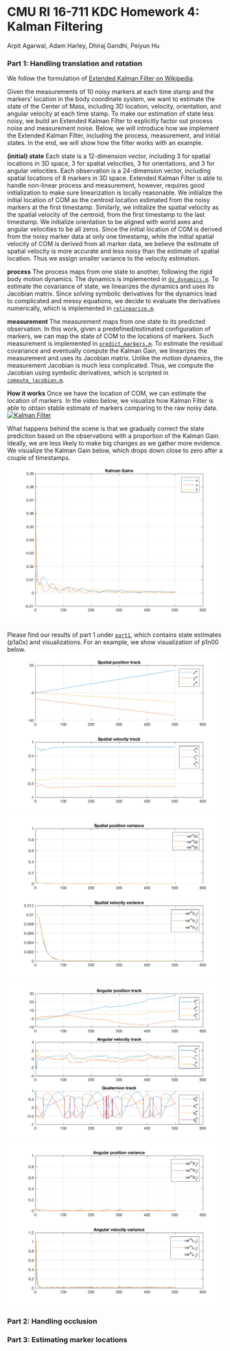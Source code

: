 # CMU RI 16-711 KDC Homework 4: Kalman Filtering 
Arpit Agarwal, Adam Harley, Dhiraj Gandhi, Peiyun Hu

### Part 1: Handling translation and rotation

We follow the formulation of [Extended Kalman Filter on Wikipedia](https://en.wikipedia.org/wiki/Extended_Kalman_filter). 

Given the measurements of 10 noisy markers at each time stamp and the markers' location in the body coordinate system, we want to estimate the state of the Center of Mass, including 3D location, velocity, orientation, and angular velocity at each time stamp. To make our estimation of state less noisy, we build an Extended Kalman Filter to explicitly factor out process noise and measurement noise. Below, we will introduce how we implement the Extended Kalman Filter, including the process, measurement, and initial states. In the end, we will show how the filter works with an example. 

**(initial) state** Each state is a 12-dimension vector, including 3 for spatial locations in 3D space, 3 for spatial velocities, 3 for orientations, and 3 for angular velocities. Each observation is a 24-dimension vector, including spatial locations of 8 markers in 3D space. Extended Kalman Filter is able to handle non-linear process and measurement, however, requires good initialization to make sure linearization is locally reasonable. We initialize the initial location of COM as the centroid location estimated from the noisy markers at the first timestamp. Similarly, we initialize the spatial velocity as the spatial velocity of the centroid, from the first timestamp to the last timestamp. We initialize orientation to be aligned with world axes and angular velocities to be all zeros. Since the initial location of COM is derived from the noisy marker data at only one timestamp, while the initial spatial velocity of COM is derived from all marker data, we believe the estimate of spatial velocity is more accurate and less noisy than the estimate of spatial location. Thus we assign smaller variance to the velocity estimation. 

**process** The process maps from one state to another, following the rigid body motion dynamics. The dynamics is implemented in [`do_dynamics.m`](do_dynamics.m). To estimate the covariance of state, we linearizes the dynamics and uses its Jacobian matrix. Since solving symbolic derivatives for the dynamics lead to complicated and messy equations, we decide to evaluate the derivatives numerically, which is implemented in [`relinearize.m`](relinearize.m). 

**measurement** The measurement maps from one state to its predicted observation. In this work, given a predefined/estimated configuration of markers, we can map the state of COM to the locations of markers. Such measurement is implemented in [`predict_markers.m`](predict_markers.m). To estimate the residual covariance and eventually compute the Kalman Gain, we linearizes the measurement and uses its Jacobian matrix. Unlike the motion dynamics, the measurement Jacobian is much less complicated. Thus, we compute the Jacobian using symbolic derivatives, which is scripted in [`compute_jacobian.m`](compute_jacobian.m). 

**How it works** Once we have the location of COM, we can estimate the location of markers. In the video below, we visualize how Kalman Filter is able to obtain stable estimate of markers comparing to the raw noisy data. 
[![Kalman Filter](https://img.youtube.com/vi/PUa98uWgXPY/0.jpg)](https://www.youtube.com/watch?v=PUa98uWgXPY "Kalman Filter")

What happens behind the scene is that we gradually correct the state prediction based on the observations with a proportion of the Kalman Gain. Ideally, we are less likely to make big changes as we gather more evidence. We visualize the Kalman Gain below, which drops down close to zero after a couple of timestamps. 
![Kalman Gains](/part1/p1n00_kalman_gain.png)

Please find our results of part 1 under [`part1`](/part1), which contains state estimates (p1a0x) and visualizations. For an example, we show visualization of p1n00 below. 
![Spatial Track](/part1/p1n00_spatial_track.png)
![Spatial Variance](/part1/p1n00_spatial_var.png)
![Angular Track](/part1/p1n00_angular_track.png)
![Angular Variance](/part1/p1n00_angular_var.png)


### Part 2: Handling occlusion 

### Part 3: Estimating marker locations
